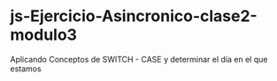 # js-Ejercicio-Asincronico-clase2-modulo3
Aplicando Conceptos de SWITCH - CASE y determinar el día en el que estamos
